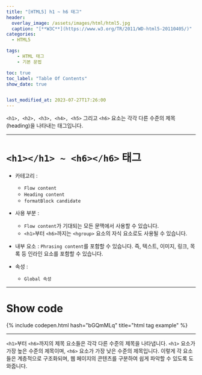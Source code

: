 ```yaml
---
title: "[HTML5] h1 ~ h6 태그"
header:
  overlay_image: /assets/images/html/html5.jpg
  caption: "[**W3C**](https://www.w3.org/TR/2011/WD-html5-20110405/)"
categories:
  - HTML5

tags:
    - HTML 태그
    - 기본 문법

toc: true
toc_label: "Table Of Contents"
show_date: true


last_modified_at: 2023-07-27T17:26:00
---
```


`<h1>, <h2>, <h3>, <h4>, <h5>` 그리고 `<h6>` 요소는 각각 다른 수준의 제목(heading)을 나타내는 태그입니다.

---

# `<h1></h1> ~ <h6></h6>` 태그

- 카테고리 : 
  - `Flow content`
  - `Heading content`
  - `formatBlock candidate`
  
- 사용 부분 : 
  - `Flow content`가 기대되는 모든 문맥에서 사용할 수 있습니다.
  - `<h1>`부터 `<h6>`까지는 `<hgroup>` 요소의 자식 요소로도 사용될 수 있습니다.

- 내부 요소 : `Phrasing content`를 포함할 수 있습니다. 즉, 텍스트, 이미지, 링크, 목록 등 인라인 요소를 포함할 수 있습니다.
  
- 속성 : 
  - `Global 속성`

---

# Show code
{% include codepen.html hash="bGQmMLq" title="html tag example" %}

---
`<h1>`부터 `<h6>`까지의 제목 요소들은 각각 다른 수준의 제목을 나타냅니다. `<h1>` 요소가 가장 높은 수준의 제목이며, `<h6>` 요소가 가장 낮은 수준의 제목입니다. 이렇게 각 요소들은 계층적으로 구조화되며, 웹 페이지의 콘텐츠를 구분하여 쉽게 파악할 수 있도록 도와줍니다.